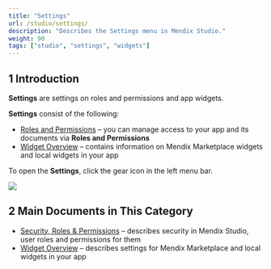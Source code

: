 ```yaml
---
title: "Settings"
url: /studio/settings/
description: "Describes the Settings menu in Mendix Studio."
weight: 90
tags: ["studio", "settings", "widgets"]
---
```


## 1 Introduction

**Settings** are settings on roles and permissions and app widgets. 

**Settings** consist of the following:

* [Roles and Permissions](/studio/settings-security/) – you can manage access to your app and its documents via **Roles and Permissions**
* [Widget Overview](/studio/settings-widget-overview/) – contains information on Mendix Marketplace widgets and local widgets in your app

To open the **Settings**, click the gear icon in the left menu bar.

![](/attachments/studio/settings/settings-icon.png)

## 2 Main Documents in This Category

* [Security, Roles & Permissions](/studio/settings-security/) – describes security in Mendix Studio, user roles and permissions for them
* [Widget Overview](/studio/settings-widget-overview/) – describes settings for Mendix Marketplace and local widgets in your app
